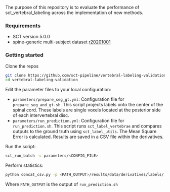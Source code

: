 The purpose of this repository is to evaluate the performance of sct\_vertebral\_labeling across the implementation of new methods.

### Requirements

- SCT version 5.0.0
- spine-generic multi-subject dataset [r20201001](https://github.com/spine-generic/data-multi-subject/releases/tag/r20201001)

### Getting started

Clone the repos

```bash
git clone https://github.com/sct-pipeline/vertebral-labeling-validation
cd vertebral-labeling-validation
```

Edit the parameter files to your local configuration:
- `parameters/prepare_seg_gt.yml`: Configuration file for `prepare_seg_and_gt.sh`. This script projects labels onto the center of the spinal cord. These labels are single voxels located at the posterior side of each intervertebral disc.
- `parameters/run_prediction.yml`: Configuration file for `run_prediction.sh`. This script runs `sct_label_vertebrae` and compares outputs to the ground truth using `sct_label_utils`. The Mean Square Error is calculated. Results are saved in a CSV file within the derivatives.

Run the script:
```bash
sct_run_batch -c parameters/<CONFIG_FILE>
```

Perform statistics:
```bash
python concat_csv.py -p <PATH_OUTPUT>/results/data/derivatives/labels/
```
Where `PATH_OUTPUT` is the output of `run_prediction.sh`
